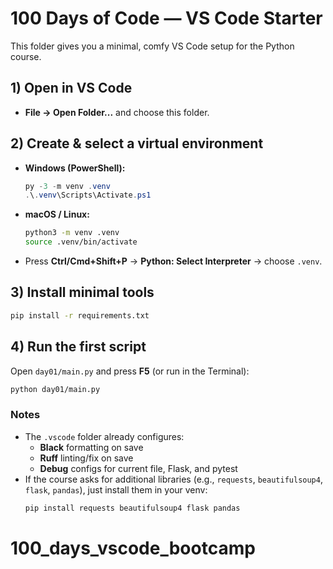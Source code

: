 # 100 Days of Code — VS Code Starter

This folder gives you a minimal, comfy VS Code setup for the Python course.

## 1) Open in VS Code

- **File → Open Folder...** and choose this folder.

## 2) Create & select a virtual environment

- **Windows (PowerShell):**
  ```powershell
  py -3 -m venv .venv
  .\.venv\Scripts\Activate.ps1
  ```
- **macOS / Linux:**
  ```bash
  python3 -m venv .venv
  source .venv/bin/activate
  ```
- Press **Ctrl/Cmd+Shift+P** → **Python: Select Interpreter** → choose `.venv`.

## 3) Install minimal tools

```bash
pip install -r requirements.txt
```

## 4) Run the first script

Open `day01/main.py` and press **F5** (or run in the Terminal):

```bash
python day01/main.py
```

### Notes

- The `.vscode` folder already configures:
  - **Black** formatting on save
  - **Ruff** linting/fix on save
  - **Debug** configs for current file, Flask, and pytest
- If the course asks for additional libraries (e.g., `requests`, `beautifulsoup4`, `flask`, `pandas`), just install them in your venv:
  ```bash
  pip install requests beautifulsoup4 flask pandas
  ```

# 100_days_vscode_bootcamp

